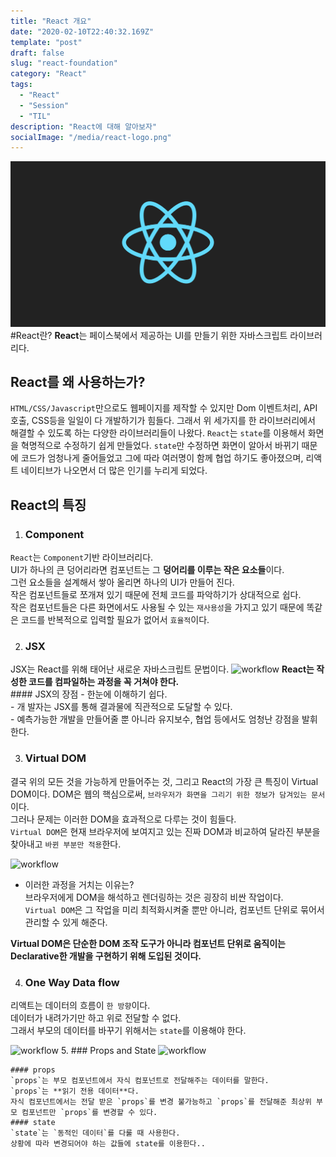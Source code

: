 ```yaml
---
title: "React 개요"
date: "2020-02-10T22:40:32.169Z"
template: "post"
draft: false
slug: "react-foundation"
category: "React"
tags:
  - "React"
  - "Session"
  - "TIL"
description: "React에 대해 알아보자"
socialImage: "/media/react-logo.png"
---
```


![workflow](/media/react-logo.png)
#React란?
**React**는 페이스북에서 제공하는 UI를 만들기 위한 자바스크립트 라이브러리다.

## React를 왜 사용하는가?
`HTML/CSS/Javascript`만으로도 웹페이지를 제작할 수 있지만 Dom 이벤트처리, API호출, CSS등을 일일이 다 개발하기가 힘들다.
그래서 위 세가지를 한 라이브러리에서 해결할 수 있도록 하는 다양한 라이브러리들이 나왔다.
`React`는 `state`를 이용해서 화면을 혁명적으로 수정하기 쉽게 만들었다.
`state`만 수정하면 화면이 알아서 바뀌기 때문에 코드가 엄청나게 줄어들었고
그에 따라 여러명이 함께 협업 하기도 좋아졌으며, 리액트 네이티브가 나오면서 더 많은 인기를 누리게 되었다.

## React의 특징
1. ### Component   
`React`는 `Component`기반 라이브러리다.   
UI가 하나의 큰 덩어리라면 컴포넌트는 그 **덩어리를 이루는 작은 요소들**이다.   
그런 요소들을 설계해서 쌓아 올리면 하나의 UI가 만들어 진다.   
작은 컴포넌트들로 쪼개져 있기 때문에 전체 코드를 파악하기가 상대적으로 쉽다.   
작은 컴포넌트들은 다른 화면에서도 사용될 수 있는 `재사용성`을 가지고 있기 때문에 똑같은 코드를 반복적으로 입력할 필요가 없어서 `효율적`이다.    

2. ### JSX
JSX는 React를 위해 태어난 새로운 자바스크립트 문법이다.
![workflow](https://miro.medium.com/max/1954/1*_gXwacfA-wFIW-F65J7eAw.png)
**React는 작성한 코드를 컴파일하는 과정을 꼭 거쳐야 한다.**   
    #### JSX의 장점
    - 한눈에 이해하기 쉽다.   
    - 개 발자는 JSX를 통해 결과물에 직관적으로 도달할 수 있다.   
    - 예측가능한 개발을 만들어줄 뿐 아니라 유지보수, 협업 등에서도 엄청난 강점을 발휘한다.   

3. ### Virtual DOM
결국 위의 모든 것을 가능하게 만들어주는 것, 그리고 React의 가장 큰 특징이 Virtual DOM이다.
DOM은 웹의 핵심으로써, `브라우저가 화면을 그리기 위한 정보가 담겨있는 문서`이다.   
그러나 문제는 이러한 DOM을 효과적으로 다루는 것이 힘들다.   
`Virtual DOM`은 현재 브라우저에 보여지고 있는 진짜 DOM과 비교하여 달라진 부분을 찾아내고 `바뀐 부분만 적용`한다.
    
![workflow](https://www.devacron.com/wp-content/uploads/2017/07/howto-virtual-dom-600x400.png)

- 이러한 과정을 거치는 이유는?   
  브라우저에게 DOM을 해석하고 렌더링하는 것은 굉장히 비싼 작업이다.   
  `Virtual DOM`은 그 작업을 미리 최적화시켜줄 뿐만 아니라, 컴포넌트 단위로 묶어서 관리할 수 있게 해준다.

**Virtual DOM은 단순한 DOM 조작 도구가 아니라 컴포넌트 단위로 움직이는 Declarative한 개발을 구현하기 위해 도입된 것이다.**


4. ### One Way Data flow
리액트는 데이터의 흐름이 `한 방향`이다.   
데이터가 내려가기만 하고 위로 전달할 수 없다.   
그래서 부모의 데이터를 바꾸기 위해서는 `state`를 이용해야 한다.   

![workflow](https://www.techdiagonal.com/wp-content/uploads/2019/09/react-props-blog-image-design-2.jpg)
5. ### Props and State
    ![workflow](https://i.stack.imgur.com/wqvF2.png)

    #### props
    `props`는 부모 컴포넌트에서 자식 컴포넌트로 전달해주는 데이터를 말한다.
    `props`는 **읽기 전용 데이터**다.
    자식 컴포넌트에서는 전달 받은 `props`를 변경 불가능하고 `props`를 전달해준 최상위 부모 컴포넌트만 `props`를 변경할 수 있다.
    #### state
    `state`는 `동적인 데이터`를 다룰 때 사용한다.
    상황에 따라 변경되어야 하는 값들에 state를 이용한다..

